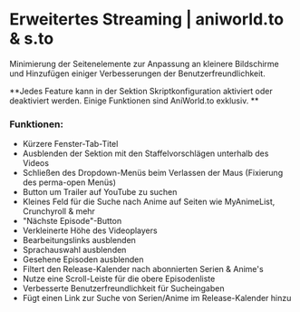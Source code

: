 # Erweitertes Streaming | aniworld.to & s.to

Minimierung der Seitenelemente zur Anpassung an kleinere Bildschirme und Hinzufügen einiger Verbesserungen der Benutzerfreundlichkeit.

**Jedes Feature kann in der Sektion Skriptkonfiguration aktiviert oder deaktiviert werden. Einige Funktionen sind AniWorld.to exklusiv. **

### Funktionen:
* Kürzere Fenster-Tab-Titel
* Ausblenden der Sektion mit den Staffelvorschlägen unterhalb des Videos
* Schließen des Dropdown-Menüs beim Verlassen der Maus (Fixierung des perma-open Menüs)
* Button um Trailer auf YouTube zu suchen
* Kleines Feld für die Suche nach Anime auf Seiten wie MyAnimeList, Crunchyroll & mehr
* "Nächste Episode"-Button
* Verkleinerte Höhe des Videoplayers
* Bearbeitungslinks ausblenden
* Sprachauswahl ausblenden
* Gesehene Episoden ausblenden
* Filtert den Release-Kalender nach abonnierten Serien & Anime's
* Nutze eine Scroll-Leiste für die obere Episodenliste
* Verbesserte Benutzerfreundlichkeit für Sucheingaben
* Fügt einen Link zur Suche von Serien/Anime im Release-Kalender hinzu

